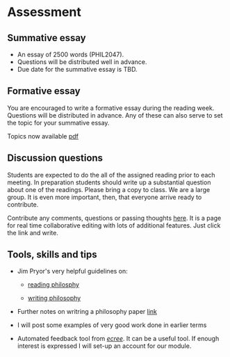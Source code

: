 # Assessment

## Summative essay

* An essay of 2500 words (PHIL2047).
* Questions will be distributed well in advance. 
* Due date for the summative essay is TBD.


## Formative essay

You are encouraged to write a formative essay during the reading week. Questions will be distributed in advance. Any of these can also serve to set the topic for your summative essay.

Topics now available [pdf](https://www.dropbox.com/s/30tvn21e7x25w3x/essay_topics.pdf?dl=0)

## Discussion questions

Students are expected to do the all of the assigned reading prior to each meeting. In preparation students should write up a substantial question about one of the readings. Please bring a copy to class. We are a large group. It is even more important, then, that everyone arrive ready to contribute.

Contribute any comments, questions or passing thoughts [here](https://public.etherpad-mozilla.org/p/Ethics2047). It is a page for real time collaborative editing with lots of additional features. Just click the link and write.


## Tools, skills and tips

- Jim Pryor's very helpful guidelines on:
    + [reading philosphy](http://www.jimpryor.net/teaching/guidelines/reading.html)

    + [writing philosophy](http://www.jimpryor.net/teaching/guidelines/writing.html)

- Further notes on writring a philosophy paper [link](https://www.dropbox.com/s/ow6b0l5vy28b19t/notes-writing.pdf?dl=0)

<!-- - Writing exercises for bringing narrative into the rational order of a philosophical essay as well as a few model essays will be posted here later in the term. -->
<!-- link to 2017 exercises-->

- I will post some examples of very good work done in earlier terms 


- Automated feedback tool from [*ecree*](https://www.ecree.com/signup). It can be a useful tool. If enough interest is expressed I will set-up an account for our module.

